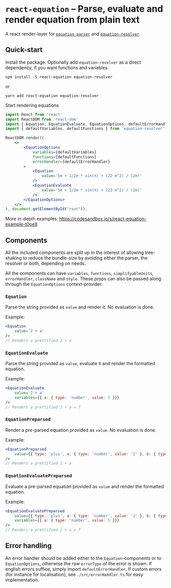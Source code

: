 # `react-equation` – Parse, evaluate and render equation from plain text

A react render-layer for [`equation-parser`](https://github.com/kgram/equation-parser) and [`equation-resolver`](https://github.com/kgram/equation-resolver).


## Quick-start
Install the package. Optionally add `equation-resolver` as a direct dependency, if you want functions and variables.
```
npm install -S react-equation equation-resolver
```
or
```
yarn add react-equation equation-resolver
```

Start rendering equations

```jsx
import React from 'react'
import ReactDOM from 'react-dom'
import { Equation, EquationEvaluate, EquationOptions, defaultErrorHandler } from 'react-equation'
import { defaultVariables, defaultFunctions } from 'equation-resolver'

ReactDOM.render((
    <>
        <EquationOptions
            variables={defaultVariables}
            functions={defaultFunctions}
            errorHandler={defaultErrorHandler}
        >
            <Equation
                value='5m + 1/2m * sin(π) + (22 m^2) / (2m)'
            />
            <EquationEvaluate
                value='5m + 1/2m * sin(π) + (22 m^2) / (2m)'
            />
        </EquationOptions>
    </>
), document.getElementById("root"));
```

More in-depth examples: https://codesandbox.io/s/react-equation-example-t0oe8

## Components
All the included components are split up in the interest of allowing tree-shaking to reduce the bundle-size by avoiding either the parser, the resolver or both, depending on needs.

All the components can have `variables`, `functions`, `simplifyableUnits`, `errorHandler`, `className` and `style`. These props can also be passed along through the `EquationOptions` context-provider.

### `Equation`
Parse the string provided as `value` and render it. No evaluation is done.

Example:

```jsx
<Equation
    value='2 + a'
/>
// Renders a prettified 2 + a
```

### `EquationEvaluate`
Parse the string provided as `value`, evaluate it and render the formatted equation.

Example:

```jsx
<EquationEvaluate
    value='2 + a'
    variables={{ a: { type: 'number', value: 5 }}}
/>
// Renders a prettified 2 + a = 7
```

### `EquationPreparsed`
Render a pre-parsed equation provided as `value`. No evaluation is done.

Example:

```jsx
<EquationPreparsed
    value={{ type: 'plus', a: { type: 'number', value: '2' }, b: { type: 'variable', name: 'a' } }}
/>
// Renders a prettified 2 + a
```

### `EquationEvaluatePreparsed`
Evaluate a pre-parsed equation provided as `value` and render the formatted equation.

Example:

```jsx
<EquationEvaluatePreparsed
    value={{ type: 'plus', a: { type: 'number', value: '2' }, b: { type: 'variable', name: 'a' } }}
    variables={{ a: { type: 'number', value: 5 }}}
/>
// Renders a prettified 2 + a = 7
```

## Error handling
An error handler should be added either to the `Equation`-components or to `EquationOptions`, otherwise the raw `errorType` of the error is shown. If english errors suffice, simply import `defaultErrorHandler`. If custom errors (for instance for localisation), see `./src/errorHandler.ts` for easy implementation.
